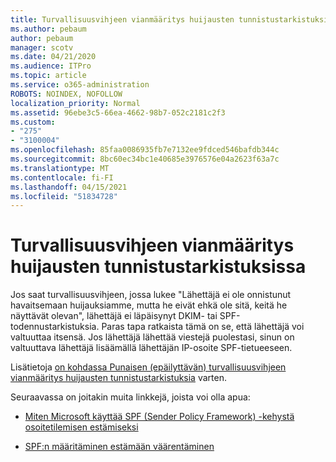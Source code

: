 ```yaml
---
title: Turvallisuusvihjeen vianmääritys huijausten tunnistustarkistuksissa
ms.author: pebaum
author: pebaum
manager: scotv
ms.date: 04/21/2020
ms.audience: ITPro
ms.topic: article
ms.service: o365-administration
ROBOTS: NOINDEX, NOFOLLOW
localization_priority: Normal
ms.assetid: 96ebe3c5-66ea-4662-98b7-052c2181c2f3
ms.custom:
- "275"
- "3100004"
ms.openlocfilehash: 85faa0086935fb7e7132ee9fdced546bafdb344c
ms.sourcegitcommit: 8bc60ec34bc1e40685e3976576e04a2623f63a7c
ms.translationtype: MT
ms.contentlocale: fi-FI
ms.lasthandoff: 04/15/2021
ms.locfileid: "51834728"
---
```

# <a name="troubleshooting-the-safety-tip-for-fraud-detection-checks"></a>Turvallisuusvihjeen vianmääritys huijausten tunnistustarkistuksissa

Jos saat turvallisuusvihjeen, jossa lukee "Lähettäjä ei ole onnistunut havaitsemaan huijauksiamme, mutta he eivät ehkä ole sitä, keitä he näyttävät olevan", lähettäjä ei läpäisynyt DKIM- tai SPF-todennustarkistuksia. Paras tapa ratkaista tämä on se, että lähettäjä voi valtuuttaa itsensä. Jos lähettäjä lähettää viestejä puolestasi, sinun on valtuuttava lähettäjä lisäämällä lähettäjän IP-osoite SPF-tietueeseen.
  
Lisätietoja [on kohdassa Punaisen (epäilyttävän) turvallisuusvihjeen vianmääritys huijausten tunnistustarkistuksia](https://blogs.msdn.microsoft.com/tzink/2016/11/02/troubleshooting-the-red-suspicious-safety-tip-for-fraud-detection-checks/) varten.
  
Seuraavassa on joitakin muita linkkejä, joista voi olla apua:
  
- [Miten Microsoft käyttää SPF (Sender Policy Framework) -kehystä osoitetilemisen estämiseksi](https://docs.microsoft.com/microsoft-365/security/office-365-security/how-office-365-uses-spf-to-prevent-spoofing)

- [SPF:n määritäminen estämään väärentäminen](https://docs.microsoft.com/microsoft-365/security/office-365-security/set-up-spf-in-office-365-to-help-prevent-spoofing)
